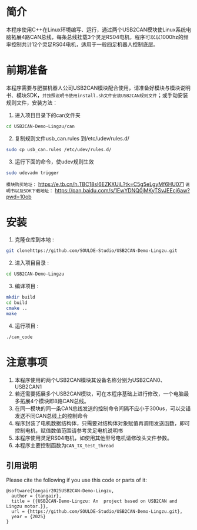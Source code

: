 

# 简介
   本程序使用C++在Linux环境编写、运行，通过两个USB2CAN模块使Linux系统电脑拓展4路CAN总线，每条总线挂载3个灵足RS04电机，程序可以以1000hz的频率控制共计12个灵足RS04电机，适用于一般四足机器人控制底层。


# 前期准备
本程序需要与肥猫机器人公司USB2CAN模块配合使用，请准备好模块与模块说明书、模块SDK，`并按照说明书使用install.sh文件安装USB2CAN规则文件`；或手动安装规则文件，安装方法：
1. 进入项目目录下的can文件夹
```bash
cd USB2CAN-Demo-Lingzu/can
```
2. 复制规则文件usb_can.rules 到/etc/udev/rules.d/
```bash
sudo cp usb_can.rules /etc/udev/rules.d/
```
3. 运行下面的命令，使udev规则生效
```bash
sudo udevadm trigger
```

```模块购买地址：```
https://e.tb.cn/h.TBC18sl6EZKXUjL?tk=C5g5eLgyMf6HU071
```说明书以及SDK下载地址：```
https://pan.baidu.com/s/1EwYDNQ0jMKyTSvJEEcj6aw?pwd=10ob



# 安装
1. 克隆仓库到本地 :
```bash
git clonehttps://github.com/SOULDE-Studio/USB2CAN-Demo-Lingzu.git
```
2. 进入项目目录 :
```bash
cd USB2CAN-Demo-Lingzu
```
3. 编译项目 :
```bash
mkdir build
cd build
cmake ..
make
```
4. 运行项目 :
```bash
./can_code
```


# 注意事项
1. 本程序使用的两个USB2CAN模块其设备名称分别为USB2CAN0、USB2CAN1
2. 若还需要拓展多个USB2CAN模块，可在本程序基础上进行修改，一个电脑最多拓展4个模块即8路CAN总线。
3. 在同一模块的同一条CAN总线发送的控制命令间隔不应小于300us，可以交错发送不同CAN总线上的控制命令
4. 程序封装了电机数据结构体，只需要对结构体对象赋值再调用发送函数，即可控制电机，赋值数值范围请参考灵足电机说明书
5. 本程序使用灵足RS04电机，如使用其他型号电机请修改头文件参数。
6. 本程序主要控制函数为`CAN_TX_test_thread`

## 引用说明

Please cite the following if you use this code or parts of it:

```
@software{tangair2025USB2CAN-Demo-Lingzu,
  author = {tangair},
  title = {{USB2CAN-Demo-Lingzu: An  project based on USB2CAN and Lingzu motor.}},
  url = {https://github.com/SOULDE-Studio/USB2CAN-Demo-Lingzu.git},
  year = {2025}
}
```


